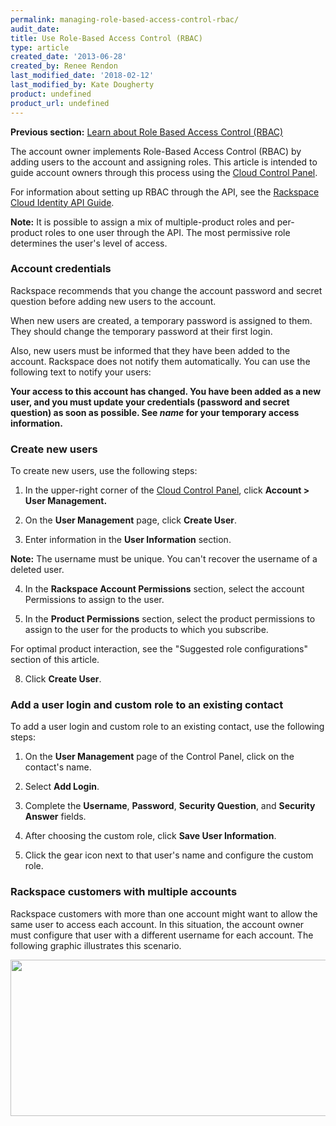 ```yaml
---
permalink: managing-role-based-access-control-rbac/
audit_date:
title: Use Role-Based Access Control (RBAC)
type: article
created_date: '2013-06-28'
created_by: Renee Rendon
last_modified_date: '2018-02-12'
last_modified_by: Kate Dougherty
product: undefined
product_url: undefined
---
```


**Previous section:** [Learn about Role Based Access Control (RBAC)](/how-to/overview-role-based-access-control-rbac)

The account owner implements Role-Based Access Control (RBAC) by adding users
to the account and assigning roles. This article is intended to guide account
owners through this process using the [Cloud Control
Panel](https://mycloud.rackspace.com/).

For information about setting up RBAC through the API, see the [Rackspace
Cloud Identity API
Guide](https://developer.rackspace.com/docs/cloud-identity/v2/developer-guide/).

**Note:** It is possible to assign a mix of multiple-product roles and
per-product roles to one user through the API. The most permissive role
determines the user's level of access.

### Account credentials

Rackspace recommends that you change the account password
and secret question before adding new users to the account.

When new users are created, a temporary password is assigned to
them. They should change the temporary password at their first login.

Also, new users must be informed that they have been added to the
account. Rackspace does not notify them automatically. You
can use the following text to notify your users:

**Your access to this account has changed. You have been added as a new user,
and you must update your credentials (password and secret question) as soon as
possible. See *name* for your temporary access information.**

### Create new users

To create new users, use the following steps:

1. In the upper-right corner of the [Cloud Control
Panel](https://mycloud.rackspace.com/), click **Account > User Management.**

2. On the **User Management** page, click **Create User**.

3. Enter information in the **User Information** section.

  **Note:** The username must be unique. You can't recover the username of a
  deleted user.

4. In the **Rackspace Account Permissions** section, select the account
   Permissions to assign to the user.

5. In the **Product Permissions** section, select the product permissions to
   assign to the user for the products to which you subscribe.

  For optimal product interaction, see the "Suggested role configurations"
  section of this article.

8. Click **Create User**.

### Add a user login and custom role to an existing contact

To add a user login and custom role to an existing contact, use the following
steps:

1. On the **User Management** page of the Control Panel, click on the
   contact's name.

2. Select **Add Login**.

3. Complete the **Username**, **Password**, **Security Question**, and
   **Security Answer** fields.

4. After choosing the custom role, click **Save User Information**.

5. Click the gear icon next to that user's name and configure
   the custom role.

### Rackspace customers with multiple accounts

Rackspace customers with more than one account might want to allow the
same user to access each account. In this situation, the account
owner must configure that user with a different username for
each account. The following graphic illustrates this scenario.

<img src="{% asset_path general/managing-role-based-access-control-rbac/MutiAccountsRBAC.png %}" width="534" height="250" />
